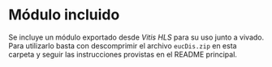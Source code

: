 # Módulo incluido

Se incluye un módulo exportado desde _Vitis HLS_ para su uso junto a vivado. Para utilizarlo basta con descomprimir el archivo `eucDis.zip` en esta carpeta y seguir las instrucciones provistas en el README principal.
